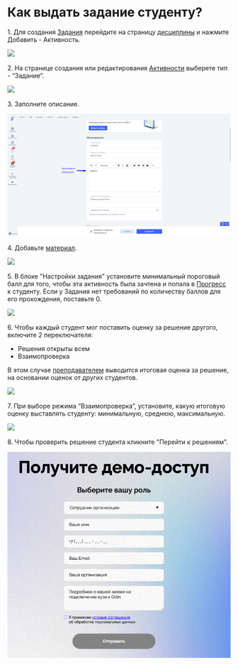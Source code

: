 # Как выдать задание студенту?

1\. Для создания [Задания](../struktura/aktivnosti/zadanie/) перейдите на страницу [дисциплины](../struktura/disciplina/) и нажмите Добавить - Активность.

![](https://lh5.googleusercontent.com/7fStY62lA95GrvGKAn-g6\_4mRkiMrCUOTc-uhH8ADUDS\_6gOd48CMByJ2HmFz-SRAifSTmkLS\_uWFiHqhO52r1foS\_2mo9xs8\_DQnYVt9loW3N7Z74SpZBo2XSZCTQsFHWZZ5xKZJZsDemhTUA)

2\. На странице создания или редактирования [Активности](../struktura/aktivnosti/) выберете тип - “Задание”.

![](https://lh5.googleusercontent.com/iwvUVPWxG5eYIIAspmnkBZdI9M5-wQYZ2QVDsXJSn\_lqIfs7co7f-GT83Q0UA3Oshb-9dk7aLkXASj2uv8kUypRNQVCjvajI3\_3hnJCbRZh0C8alBCsxbOu4dKyx2lVHDVmwhsMtnyUr8FxWGA)

3\. Заполните описание.

![](<../.gitbook/assets/image (34) (2).png>)

4\. Добавьте [материал](../servisy/biblioteka/materialy/).

![](https://lh5.googleusercontent.com/WsfuyEApDWYHkeMdDgi89f8\_PDPVJrQ3M836d\_623JNLow3XUOcNPXsjYlLKbb1vDGeMgxuPVRjjhtwP1eEWngCiQJWx92Sc3RsUk0gIcbU4H17two6dYZkQdQAgLHpdQeYzdLKCI8APjOdbOw)

5\. В блоке "Настройки задания" установите минимальный пороговый балл для того, чтобы эта активность была зачтена и попала в [Прогресс](broken-reference) к студенту. Если у Задания нет требований по количеству баллов для его прохождения, поставьте 0.

![](https://lh3.googleusercontent.com/jqP1VlZ-0CkEacGG10OyWcw\_0ehtof3ApNrZFVFeBAnAxohvEIOmM3Edtlf4SmzMMI\_vTn4TY2iTFcRwP7KvhS0H4o6PFAzPz3aj-XKLupStp7cmWjsTU8F3hlbLLRLLuAgwri1\_9ouffa2lwA)

6\. Чтобы каждый студент мог поставить оценку за решение другого, включите 2 переключателя:

* Решения открыты всем
* Взаимопроверка

В этом случае [преподавателем](broken-reference) выводится итоговая оценка за решение, на основании оценок от других студентов.

![](https://lh6.googleusercontent.com/S93aerbFtQL4YVzFSstEQdbg79OYxhyfssALbDEGlosr0T7ofc40uyGrVZVX5NHT1-phfilQoTOCL-YzHxFgrKbI7Q\_3pY2g6nMI3sEzN\_vO5XKhuU2C43FFHrcB7DXDGUrBgEUQ1J1dpsa7mw)

7\. При выборе режима “Взаимопроверка”, установите, какую итоговую оценку выставлять студенту: минимальную, среднюю, максимальную.

![](https://lh6.googleusercontent.com/2t2yMungI74YbK5ATZrl\_K92zxqb-Avjz-C4X-PpO63eG0HhxnKxsCvbfWl9vRHNjc20uvqDCnvmNbYD8W6jZzIQhBD32XZRxy\_MUNq\_JWsdET0b4CHOLpqLJVrV\_S-MtFb4gSdFuQp0f7-oHA)

8\. Чтобы проверить решение студента кликните "Перейти к решениям".

![](<../.gitbook/assets/image (61).png>)
